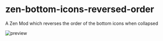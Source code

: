 # zen-bottom-icons-reversed-order
A Zen Mod which reverses the order of the bottom icons when collapsed

![preview](https://github.com/user-attachments/assets/d00b64af-09f9-44fb-8300-090762119f4a)
